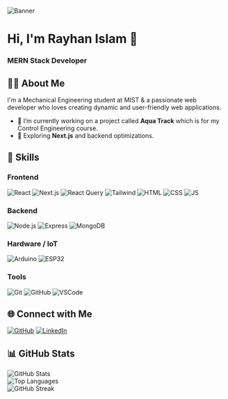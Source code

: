 ![Banner](https://i.ibb.co/7JzKp42S/purple-blue-Modern-Technology-Linktree-Background-1280-x-320-px.png)

# Hi, I'm Rayhan Islam 👋  
### MERN Stack Developer

## 👨‍💻 About Me
I'm a Mechanical Engineering student at MIST & a passionate web developer who loves creating dynamic and user-friendly web applications.  
- 🔭 I’m currently working on a project called **Aqua Track** which is for my Control Engineering course.  
- 🌱 Exploring **Next.js** and backend optimizations.

## 🚀 Skills
### Frontend
![React](https://skillicons.dev/icons?i=react) 
![Next.js](https://skillicons.dev/icons?i=nextjs) 
![React Query](https://skillicons.dev/icons?i=reactquery) 
![Tailwind](https://skillicons.dev/icons?i=tailwind) 
![HTML](https://skillicons.dev/icons?i=html) 
![CSS](https://skillicons.dev/icons?i=css) 
![JS](https://skillicons.dev/icons?i=javascript)

### Backend
![Node.js](https://skillicons.dev/icons?i=nodejs) 
![Express](https://skillicons.dev/icons?i=express) 
![MongoDB](https://skillicons.dev/icons?i=mongodb)

### Hardware / IoT
![Arduino](https://skillicons.dev/icons?i=arduino) 
![ESP32](https://skillicons.dev/icons?i=arduino) <!-- ESP32 doesn't have its own icon on skillicons, using Arduino icon -->

### Tools
![Git](https://skillicons.dev/icons?i=git) 
![GitHub](https://skillicons.dev/icons?i=github) 
![VSCode](https://skillicons.dev/icons?i=vscode)

## 🌐 Connect with Me
[![GitHub](https://img.shields.io/badge/GitHub-%2312100E.svg?&logo=github&logoColor=white)](https://github.com/YOURUSERNAME)
[![LinkedIn](https://img.shields.io/badge/LinkedIn-%230077B5.svg?&logo=linkedin&logoColor=white)](https://linkedin.com/in/YOURNAME)

## 📊 GitHub Stats
![GitHub Stats](https://github-readme-stats.vercel.app/api?username=rayhan-islam-21&show_icons=true&theme=radical)  
![Top Languages](https://github-readme-stats.vercel.app/api/top-langs/?username=rayhan-islam-21&layout=compact)  
![GitHub Streak](https://github-readme-streak-stats.herokuapp.com/?user=rayhan-islam-21)
